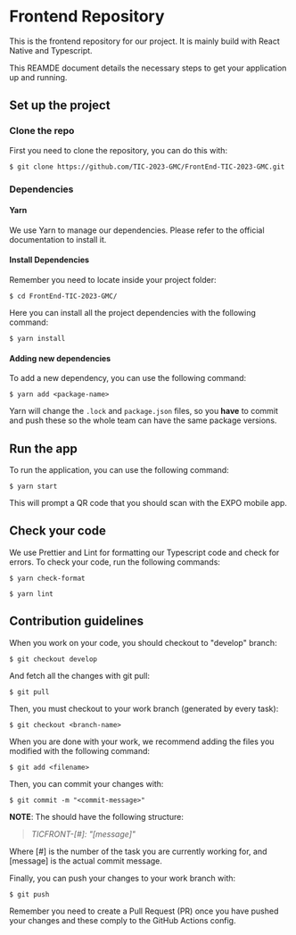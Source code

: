 # Frontend Repository

This is the frontend repository for our project. It is mainly build with React Native and Typescript.

This REAMDE document details the necessary steps to get your application up and running.

## Set up the project

### Clone the repo

First you need to clone the repository, you can do this with:

```
$ git clone https://github.com/TIC-2023-GMC/FrontEnd-TIC-2023-GMC.git
```

### Dependencies

#### Yarn

We use Yarn to manage our dependencies. Please refer to the official documentation to install it.

#### Install Dependencies

Remember you need to locate inside your project folder:

```
$ cd FrontEnd-TIC-2023-GMC/
```

Here you can install all the project dependencies with the following command:

```
$ yarn install
```

#### Adding new dependencies

To add a new dependency, you can use the following command:

```
$ yarn add <package-name>
```

Yarn will change the `.lock` and  `package.json` files, so you **have** to commit and push these so the whole team can have the same package versions.

## Run the app

To run the application, you can use the following command:

```
$ yarn start
```

This will prompt a QR code that you should scan with the EXPO mobile app.

## Check your code

We use Prettier and Lint for formatting our Typescript code and check for errors. To check your code, run the following commands:

```
$ yarn check-format
```

```
$ yarn lint
```

## Contribution guidelines
When you work on your code, you should checkout to "develop" branch:

```
$ git checkout develop
```

And fetch all the changes with git pull:

```
$ git pull
```

Then, you must checkout to your work branch (generated by every task):

```
$ git checkout <branch-name>
```

When you are done with your work, we recommend adding the files you modified with the following command:

```
$ git add <filename>
```

Then, you can commit your changes with:

```
$ git commit -m "<commit-message>"
```

>>
**NOTE**: The <commit-message> should have the following structure: <br>
>*TICFRONT-[#]: "[message]"*

Where [#] is the number of the task you are currently working for, and [message] is the actual commit message.

Finally, you can push your changes to your work branch with:

```
$ git push
```

Remember you need to create a Pull Request (PR) once you have pushed your changes and these comply to the GitHub Actions config.
